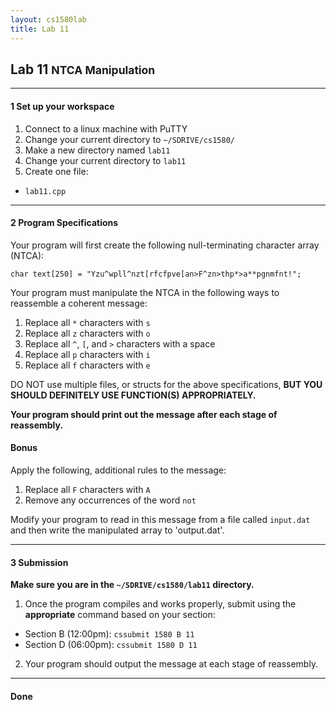 ```yaml
---
layout: cs1580lab
title: Lab 11
---
```


## Lab 11 <small>NTCA Manipulation</small>

---

#### <span class="badge">1</span> Set up your workspace

1. Connect to a linux machine with PuTTY
2. Change your current directory to `~/SDRIVE/cs1580/`
3. Make a new directory named `lab11`
4. Change your current directory to `lab11`
5. Create one file:
  - `lab11.cpp`

---

#### <span class="badge">2</span> Program Specifications

Your program will first create the following null-terminating character array (NTCA):

    char text[250] = "Yzu^wpll^nzt[rfcfpve[an>F^zn>thp*>a**pgnmfnt!";

Your program must manipulate the NTCA in the following ways to reassemble a coherent message:

  1. Replace all `*` characters with `s`
  2. Replace all `z` characters with `o`
  3. Replace all `^`, `[`, and `>` characters with a space
  4. Replace all `p` characters with `i`
  5. Replace all `f` characters with `e`

DO NOT use multiple files, or structs for the above specifications, **BUT YOU SHOULD DEFINITELY USE FUNCTION(S) APPROPRIATELY.**

**Your program should print out the message after each stage of reassembly.**

#### Bonus

Apply the following, additional rules to the message:

  1. Replace all `F` characters with `A`
  2. Remove any occurrences of the word `not`

Modify your program to read in this message from a file called `input.dat` and then write the manipulated array to 'output.dat'.

---

#### <span class="badge">3</span> Submission

**Make sure you are in the `~/SDRIVE/cs1580/lab11` directory.**

1. Once the program compiles and works properly, submit using the **appropriate** command based on your section:
  - Section B (12:00pm): `cssubmit 1580 B 11`
  - Section D (06:00pm): `cssubmit 1580 D 11`
2. Your program should output the message at each stage of reassembly.

---

#### <span class="badge"><i class="fa fa-check"></i></span> Done
